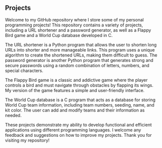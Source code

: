 ## Projects
Welcome to my GitHub repository where I store some of my personal programming projects! This repository contains a variety of projects, including a URL shortener and a password generator, as well as a Flappy Bird game and a World Cup database developed in C.

The URL shortener is a Python program that allows the user to shorten long URLs into shorter and more manageable links. This program uses a unique algorithm to create the shortened URLs, making them difficult to guess. The password generator is another Python program that generates strong and secure passwords using a random combination of letters, numbers, and special characters.

The Flappy Bird game is a classic and addictive game where the player controls a bird and must navigate through obstacles by flapping its wings. My version of the game features a simple and user-friendly interface.

The World Cup database is a C program that acts as a database for storing World Cup team information, including team numbers, seeding, name, and kit color. The user can add and modify teams and their information as needed.

These projects demonstrate my ability to develop functional and efficient applications using different programming languages. I welcome any feedback and suggestions on how to improve my projects. Thank you for visiting my repository!
